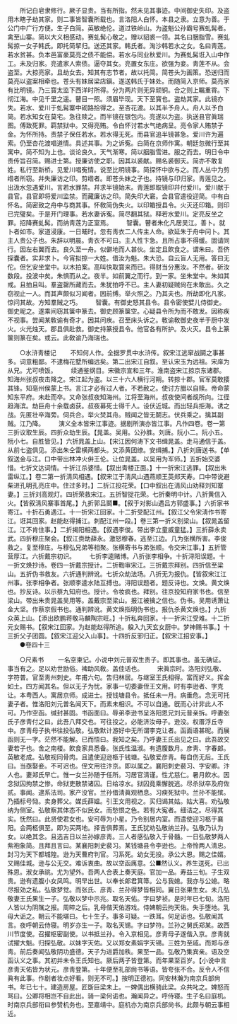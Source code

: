 <!-- { "loadSidebar": true } -->
　　所记白皂隶修行。厥子显贵。当有所指。然未见其事迹。中间御史失印。及盗用木瞎子劫其家。则二事皆智囊所载也。言洛阳人白怀。本县之隶。立意为善。于公门中广行方便。生子白简。英敏绝伦。道过铁岭山。为盗魁公孙霸号赛虬髯者。禽至山寨。简以大义相感动。赛虬髯心敬之。赠以貂裘一领。其名曰胭脂雪。赛虬髯掠一女子韩氏。即托简挈归。送还其家。韩氏者。淘沙韩若水之女。名曰靑莲。若水贫甚。负本邑富豪莫亮之债不能偿。若水与同业秋爱川。为赛虬髯诳入山中作工。未及归家。亮遣家人索债。逼夺其女。亮置女东庄。欲强为妾。靑莲不从。会盗至。大掠亮家。且劫女去。知其有志节者。故以托简。简苍头为画策。恐送归而莫亮以盗案相牵也。苍头有妹居梁店鎭。遂送韩氏于妹处。而随简入京师。莫亮家有比明镜。乃三寳太监下西洋时所得。分为两片则无异顽铜。合之则上瞩重霄。下彻江海。中见千里之遥。瞽目一照。须眉毕现。天下至寳也。盗劫其家。此镜亦失。若水、爱川于虬髯寨中砌路拾得之。至杏花渡。以其半予舟人。舟人以予白简。若水知女在莫宅。急往赎之。而半镜在银包内。亮遂以为盗。执送县官眞瑞图。傅致死罪。羁禁狱中。又得亮贿。令白怀讨若水气绝病呈。亮令家人贿禁子金。为怀所持。责禁子保任若水。若水得无死。而县官追半镜甚急。爱川许为遍索。仍至杏花渡唱道情。具述其事。为之诉寃。白简在京师作寓。朝廷忽微行至其寓中。简不知为上也。谈论良久。天气渐寒。简以胭脂雪进。服之而去。明日令中贵传旨召简。赐进士第。授廉访使之职。因其以裘献。赐名裘御天。简亦不敢复姓。私行至新桥。见爱川唱寃情。说至比明镜事。简探怀中欲与之。而人丛中为剪绺者所窃。幷失廉访之印。剪绺者。即苍头妹之子也。持镜与印归家。靑莲见之。出汲水忽遇爱川。言若水罪禁。幷求半镜始末。靑莲即取镜印幷付爱川。爱川献于县官。县官即将爱川监禁。而藏廉访之印。简失印大窘。会县官遣役迎简。中有白怀名。简密致之舟中与商其事。怀敎简伪失火。以印箱授县令。火灭还印箱。则印已完璧矣。于是开门理事。若水妻诉寃。简尽翻其狱。释若水爱川。定亮反坐之罪。招降赛虬髯。而纳靑莲为正室焉。 
　　智囊。瞽者朱化凡居吴江。善卜。就卜者如市。家道浸康。一日晡时。忽有靑衣二人传主人命。欲延朱于舟中问卜。其主人贵公子也。朱辞以明晨。靑衣不可曰。主人性卞急。且所占事不得缓。固请同行。因左右翼而去。良久至一舟。似僻地而人甚伙。坐定且飮食之。谓朱曰。吾侪探囊者。实非求卜。今宵拟掠一大姓。借汝为魁。朱大恐。自云盲人无用。答曰无佗。但乞安坐堂中。以木拍案。高叫快取寳来而已。得财当分惠汝。不然者。斫汝数段。投波中矣。朱惧而从之。夜半。如前翼之而行。到一家。坐朱堂中。朱如其戒。且拍且叫。羣盗罄所藏而去。朱犹拍呼不已。主人妻初疑贼尙在未敢出。久之窃视止一人。而其声颇似习闻者。因前缚。举火照之。乃其夫也。所劫即化凡家。惊问其故。方知羣贼之巧。 
　　智囊。有御史怒其县令。县令密使嬖儿侍御史。御史昵之。遂乘间窃其箧中篆去。御史顾篆箧空。心疑县令所为而不敢发。因称疾不视事。尝闻某敎谕有奇才。因其问疾。召至床头诉之。敎谕敎御史夜半于厨中发火。火光烛天。郡县俱赴救。御史持篆授县令。他官各有所护。及火灭。县令上篆箧则篆在矣。或云。此敎谕乃海瑞也。 


　　○水浒靑楼记 
　　不知何人作。全据罗贯中水浒传。叙宋江逃窜战鬬之事甚多。词意粗鄙。不逮梅花墅所编远矣。第二出宋江自叙。至认宋玉为远祖。宋庠为从兄。尤可喷饭。 
　　续通鉴纲目。宋徽宗宣和三年。淮南盗宋江掠京东诸郡。知海州张叔夜击降之。宋江起为盗。以三十六人横行河朔。转掠十郡。官军莫敢撄其锋。知亳州侯蒙上书。言江才必有过人者。不若赦之。使讨方腊以自赎。帝命蒙知东平府。未赴而卒。又命张叔夜知海州。江将至海州。叔夜使间者觇所向。江径趋海滨。劫巨舟十余载卤获。叔夜募死士得千人。设伏近城。而出轻兵拒海。诱之战。先匿壮卒海旁。伺兵合。举火焚其舟。贼闻之皆无鬬志。伏兵乘之。擒其副贼。江乃降。 
　　演义全本皆宋江事迹。据剧所演亦皆江事。凡作四卷。卷一第三折议取生辰。四折众劫生辰。【晁盖。吴用。公孙胜。刘唐。阮小二。阮小五。阮小七。自胜皆见。】六折晁盖上山。【宋江因何涛下文书缉晁盖。走马通信于盖。从前七盗俱见。添出朱仝雷横两都头。又添黄团缭。安缉捕。】八折刘唐送书。【单叙送金与江。口中带出林冲火倂王伦。让位晁盖。以吴用为军师。】五折始交婆惜。七折文达词情。十折江杀婆惜。【叙出靑楼正面。】十一折宋江逃罪。【叙出朱雷纵江。】卷二第一折淸风相遇。【叙宋江于淸风山遇燕顺王英郑天寿。口中带说避柴进孔明孔亮庄中。住过多时。】二折江投花荣。【口中叙出在淸风山劝释刘知寨妻。】三折刘高观灯。四折荣救宋江。五折智捉花荣。七折秦明中计。八折黄信入火。【皆叙淸风寨事首尾。】九折郭吕鬬■。【叙于对影山遇吕方郭盛事。】六折家书寄江。十折石勇遇江。十一折宋江回家。十二折受配江州。【叙江父令宋淸作书寄江。诳其回家。赵能赵得捕江。刺配江州一段。】卷三第一折义别梁山。【叙晁盖留江。江不肯住事。】二折揭阳相遇。【叙遇李俊。带出李立童威童猛。】三折薛永卖武。四折穆庄聚会。【叙江赍助薛永。激怒穆春。逃至江边。几为张横所害。李俊救之。复至穆庄。与穆弘兄弟等相聚。张横寄书与弟张顺。令交宋江事。】五折管营厚江。六折戴宗初识。 
　　七折李逵赌博。八折张李相争。十折浔阳误题。十一折文焕抄诗。卷四一折戴宗授计。二折鞫审宋江。三折戴宗拜别。四折信至梁山。五折伪书救友。六折通判辨讹。七折众劫法场。八折无为报仇。【皆叙宋江江州事。张李相争者。张顺李逵水陆互搏也。浔阳误题者。题反诗也。文焕。黄文焕也。抄反诗。以示蔡九知府也。授计。令妆疯也。拜别。往京投知府家书也。信至梁山。带出朱贵晁盖吴用等。盖戴宗至梁山。报江被擒之信也。伪书。吴用诱萧让金大坚。作蔡京假书也。通判辨讹。黄文焕指明伪书也。报仇杀黄文焕也。】九折众英上山。【添出欧鹏蒋敬马麟陶宗旺。】十折私奔回家。十一折宋江受难。十二折元女赐书。【叙宋江回家。为赵能赵得所追。躱入九天玄女厨中。梦神赐书事。】十三折父子团圆。【叙宋江迎父入山事】。十四折反邪归正。【叙宋江招安事。】 
　　●卷四十三 


　　○尺素书 
　　一名空柬记。小说中刘元普双生贵子。即其事也。虽无确证。事当有之。足以劝世励俗。裨助风敎。盖佳话也。 
　　宋眞宗时。洛阳刘弘敬、字符普。官至靑州刺史。年甫六句。吿归林居。与继室王氏相得。富而好义。挥金如土。四方闻其名。但以无子为忧。家事一切委妻侄王文用。时有李逊者、字克让。本粤西人。寓居京师。成进士。授钱塘县令。抵任未一月。病垂危。念无可托妻子者。惟洛阳刘元普名闻天下。而素未相识。不可以自通。旣而心计非此人不可。乃作空函。缄封甚固。书函面曰。辱弟李逊书呈洛阳恩兄刘元普亲拆。呼妻张氏子彦靑付之曰。此吾八拜交也。可往投之。必能济汝母子。逊没。权厝浮丘寺中。彦靑母子执书往投弘敬。弘敬默计游好中无所谓李克让者。函面语甚昵。而展函则无一字。茫然不能解。已而悟曰。我知之矣。乃呼妻王氏出见之曰。此吾故交妻若子也。舍之南楼。飮食家具悉备。张氏性温淑。有遗腹数月。彦靑、字春郞。英敏老成。弘敬视同骨肉。且遣使迎逊柩于钱塘。弘敬爱彦靑。每自伤无后。王氏曰。当亟娶妾。不可迟也。侄文用往汴京。即以属之。襄阳刺史裴习、字安卿。汴人也。妻郑氏早亡。惟一女兰孙随于任所。习居官淸谨。性尤慈仁。暑月飮水。因念狱囚拘禁之惨。命狱吏散禁诸囚。日给凉水。狱囚竟乘懈脱逃。尽杀狱卒及府佐贰。事闻。逮系法司。家产没官。兰孙借淸眞观栖息。习瘐死狱中。兰孙不能殡。乃插标号恸。卖身葬父。媒氏薛媪。引王文用视之。买归谒其姑。姑大喜。劝弘敬纳为侧室。弘敬察其体态不似民女。而愁恨之色。若有大寃者。细诘之。尽得其实。怃然曰。此贤使君女也。安可辱为小星。乃令别居内室。而遣使迎习柩于襄阳。会两柩俱至。即为买两地。择吉俱葬焉。王氏犹劝弘敬纳兰孙。弘敬乃认为女。以绝其念。且选吉日以兰孙嫁彦靑。三人者感弘敬入于骨髓。一日弘敬梦两人紫袍象简。且拜且言曰。某襄阳刺史裴习。某钱塘县令李逊也。上帝怜两人淸忠。封习为天下都城隍。逊为天曹府判官。习系死。幼女无投。承公大恩。赐之佳婿。又赐佳城。逊与公无交。难诉衷曲。故以空函庽意。公■然认义。养生送死。已出殊恩。淑女承祧。尤为望外。吾两人合表上奏天庭。官加一品。寿益三旬。子生双贵。逊有遗腹小女凤鸣。明早出世。以奉长郞君箕箒。公与我媳。我亦与公媳。略尽报効之私。弘敬梦觉。而张氏、彦靑、兰孙得梦皆相同。翼日张果生女。未几弘敬妻王氏果生一子。弘敬以梦中示兆。取名天佑。字曰梦祯。是时年已七旬。洛阳人皆以为阴隲之报。周晬之后。乳母偕天佑游戏。侍婢朝云拘天佑。失手堕地。乳母大诟之。朝云不能堪曰。七十生子。事多可疑。一跌耳。何足诟也。弘敬闻其言。夜呼朝云侍寝。明岁亦生一子。取名天锡。字曰梦符。兰孙之舅氏郑某。故西川节度使。召擢枢密副使。以书抵兰孙。令入京相见。彦靑母子遂偕入京。彦靑就试擢大魁。归探弘敬。以妹字天佑。又以郑女素娟字天锡。三姓为至戚。而郑与彦靑。前后奏闻弘敬阴功盛德。天子为进爵加秩。果至一品。弘敬乃集宾亲。语及空函认义之事。其初并未令王氏知也。厥后两子皆登第。而年果至百岁。【小说中言彦靑天佑皆为状元。彦靑登第。十年便至礼部尙书等语。皆夸张不合。反令人不信眞有此事。作剧者妆点好看。则无不可。】按明正德初。同安林瀚为南京兵部尙书。年已七十。建造房屋。匠斲巨梁未上。一婢偶出横骑此梁。众共叱之。婢怒而骂曰。公卿将相岂不自此出。骑一梁何诟也。瀚闻异之。呼侍寝。生子名曰庭机。时南京兵部衔曰参赞机务也。至嘉靖中。庭机亦为南京兵部尙书。此颇与朝云事相近。 
